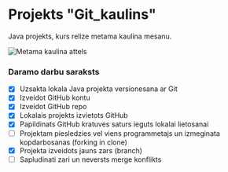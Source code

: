 # Projekts "Git_kaulins"
Java projekts, kurs relize metama kaulina mesanu.

![Metama kaulina attels](https://atlas-content-cdn.pixelsquid.com/stock-images/dice-B5mdRR0-600.jpg)

### **Daramo darbu saraksts**
- [x] Uzsakta lokala Java projekta versionesana ar Git
- [x] Izveidot GitHub kontu
- [x] Izveidot GitHub repo
- [x] Lokalais projekts izvietots GitHub
- [x] Papildinats GitHub kratuves saturs ieguts lokalai lietosanai
- [ ] Projektam piesledzies vel viens programmetajs un izmeginata kopdarbosanas (forking in clone)
- [x] Projekta  izveidots jauns zars (branch)
- [ ] Sapludinati zari un neversts merge konflikts
